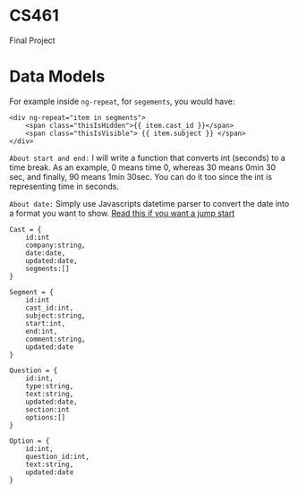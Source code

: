 CS461
=====

Final Project

Data Models
=====

For example inside `ng-repeat`, for `segements`, you would have:
```
<div ng-repeat="item in segments">
    <span class="thisIsHidden">{{ item.cast_id }}</span>
    <span class="thisIsVisible"> {{ item.subject }} </span>
</div>
```

`About start and end:` I will write a function that converts int (seconds) to a time break. As an example, 0 means time 0, whereas 30 means 0min 30 sec, and finally, 90 means 1min 30sec. You can do it too since the int is representing time in seconds.

`About date:` Simply use Javascripts datetime parser to convert the date into a format you want to show. [Read this if you want a jump start]

```
Cast = {
    id:int
    company:string,
    date:date,
    updated:date,
    segments:[]
}

Segment = {
    id:int
    cast_id:int,
    subject:string,
    start:int,
    end:int,
    comment:string,
    updated:date
}

Question = {
    id:int,
    type:string,
    text:string,
    updated:date,
    section:int
    options:[]
}

Option = {
    id:int,
    question_id:int,
    text:string,
    updated:date
}
```

[Read this if you want a jump start]: http://jacwright.com/projects/javascript/date_format/
